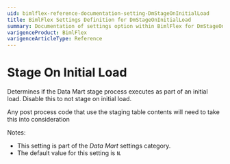 ```yaml
---
uid: bimlflex-reference-documentation-setting-DmStageOnInitialLoad
title: BimlFlex Settings Definition for DmStageOnInitialLoad
summary: Documentation of settings option within BimlFlex for DmStageOnInitialLoad
varigenceProduct: BimlFlex
varigenceArticleType: Reference
---
```


# Stage On Initial Load

Determines if the Data Mart stage process executes as part of an initial load. Disable this to not stage on initial load.

Any post process code that use the staging table contents will need to take this into consideration

Notes:

* This setting is part of the *Data Mart* settings category.
* The default value for this setting is `N`.